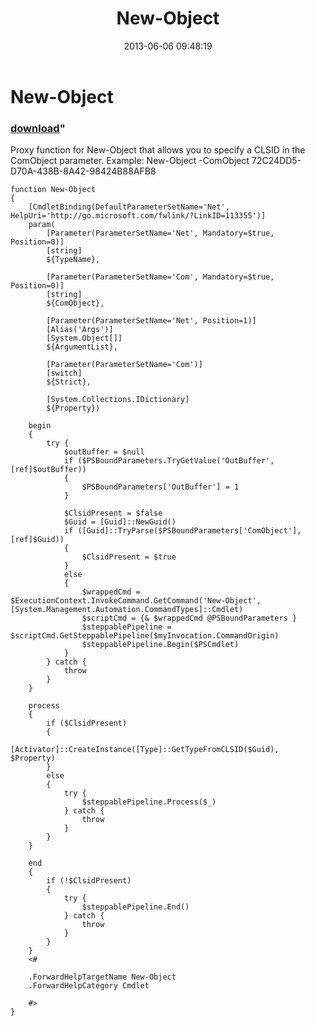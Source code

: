 ﻿---
pid:            4193
parent:         0
children:       
poster:         Matt Graeber
title:          New-Object
date:           2013-06-06 09:48:19
format:         posh
---

# New-Object

### [download](4193.ps1)"

Proxy function for New-Object that allows you to specify a CLSID in the ComObject parameter. Example:
New-Object -ComObject 72C24DD5-D70A-438B-8A42-98424B88AFB8

```posh
function New-Object
{
    [CmdletBinding(DefaultParameterSetName='Net', HelpUri='http://go.microsoft.com/fwlink/?LinkID=113355')]
    param(
        [Parameter(ParameterSetName='Net', Mandatory=$true, Position=0)]
        [string]
        ${TypeName},

        [Parameter(ParameterSetName='Com', Mandatory=$true, Position=0)]
        [string]
        ${ComObject},

        [Parameter(ParameterSetName='Net', Position=1)]
        [Alias('Args')]
        [System.Object[]]
        ${ArgumentList},

        [Parameter(ParameterSetName='Com')]
        [switch]
        ${Strict},

        [System.Collections.IDictionary]
        ${Property})

    begin
    {
        try {
            $outBuffer = $null
            if ($PSBoundParameters.TryGetValue('OutBuffer', [ref]$outBuffer))
            {
                $PSBoundParameters['OutBuffer'] = 1
            }

            $ClsidPresent = $false
            $Guid = [Guid]::NewGuid()
            if ([Guid]::TryParse($PSBoundParameters['ComObject'], [ref]$Guid))
            {
                $ClsidPresent = $true
            }
            else
            {
                $wrappedCmd = $ExecutionContext.InvokeCommand.GetCommand('New-Object', [System.Management.Automation.CommandTypes]::Cmdlet)
                $scriptCmd = {& $wrappedCmd @PSBoundParameters }
                $steppablePipeline = $scriptCmd.GetSteppablePipeline($myInvocation.CommandOrigin)
                $steppablePipeline.Begin($PSCmdlet)
            }
        } catch {
            throw
        }
    }

    process
    {
        if ($ClsidPresent)
        {
            [Activator]::CreateInstance([Type]::GetTypeFromCLSID($Guid), $Property)
        }
        else
        {
            try {
                $steppablePipeline.Process($_)
            } catch {
                throw
            }
        }
    }

    end
    {
        if (!$ClsidPresent)
        {
            try {
                $steppablePipeline.End()
            } catch {
                throw
            }
        }
    }
    <#

    .ForwardHelpTargetName New-Object
    .ForwardHelpCategory Cmdlet

    #>
}
```
